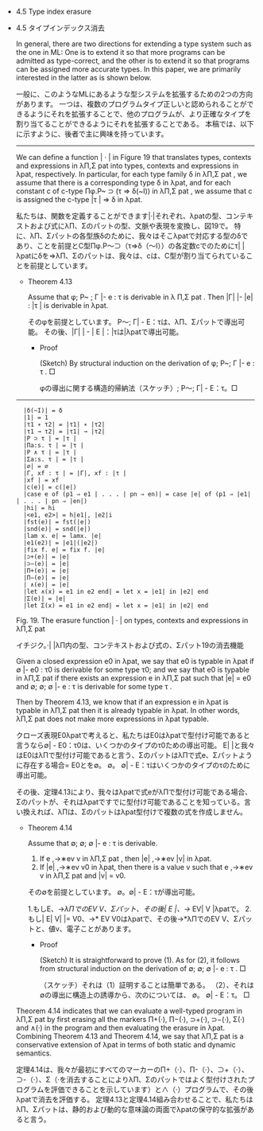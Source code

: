 - 4.5 Type index erasure
- 4.5 タイプインデックス消去

	In general, there are two directions for extending a type system such as the one in ML:
	One is to extend it so that more programs can be admitted as type-correct, and the other is to extend it so that programs can be assigned more accurate types.
	In this paper, we are primarily interested in the latter as is shown below.

	一般に、このようなMLにあるような型システムを拡張するための2つの方向があります。
	一つは、複数のプログラムタイプ正しいと認められることができるようにそれを拡張することで、他のプログラムが、より正確なタイプを割り当てることができるようにそれを拡張することである。
	本稿では、以下に示すように、後者で主に興味を持っています。

	----

	We can define a function | · | in Figure 19 that translates types, contexts and expressions in λΠ,Σ pat into types, contexts and expressions in λpat, respectively.
	In particular, for each type family δ in λΠ,Σ pat , we assume that there is a corresponding type δ in λpat, and for each constant c of c-type Πφ.P~ ⊃ (τ ⇒ δ(~I)) in λΠ,Σ pat , we assume that c is assigned the c-type |τ | ⇒ δ in λpat.

	私たちは、関数を定義することができます|·|それぞれ、λpatの型、コンテキストおよび式にλΠ、Σのパットの型、文脈や表現を変換し、図19で。
	特に、λΠ、Σパットの各型族δのために、我々はそこλpatで対応する型のδであり、ことを前提とC型Πφ.P〜⊃（τ⇒δ（〜I））の各定数cでのためにτ| |λpatにδを⇒λΠ、Σのパットは、我々は、cは、C型が割り当てられていることを前提としています。

	- Theorem 4.13

		Assume that φ; P~ ; Γ |- e : τ is derivable in λ Π,Σ pat .
		Then |Γ| |- |e| : |τ | is derivable in λpat.

		そのφを前提としています。 P〜; Γ| - E：τは、λΠ、Σパットで導出可能。
		その後、|Γ| | - | E |：|τは|λpatで導出可能。

		- Proof

			(Sketch) By structural induction on the derivation of φ; P~; Γ |- e : τ . □

			φの導出に関する構造的帰納法（スケッチ）; P〜; Γ| - E：τ。□

	----

		|δ(~I)| = δ
		|1| = 1
		|τ1 ∗ τ2| = |τ1| ∗ |τ2|
		|τ1 → τ2| = |τ1| → |τ2|
		|P ⊃ τ | = |τ |
		|Πa:s. τ | = |τ |
		|P ∧ τ | = |τ |
		|Σa:s. τ | = |τ |
		|∅| = ∅
		|Γ, xf : τ | = |Γ|, xf : |τ |
		|xf | = xf
		|c(e)| = c(|e|)
		|case e of (p1 ⇒ e1 | . . . | pn ⇒ en)| = case |e| of (p1 ⇒ |e1| | . . . | pn ⇒ |en|)
		|hi| = hi
		|<e1, e2>| = h|e1|, |e2|i
		|fst(e)| = fst(|e|)
		|snd(e)| = snd(|e|)
		|lam x. e| = lamx. |e|
		|e1(e2)| = |e1|(|e2|)
		|fix f. e| = fix f. |e|
		|⊃+(e)| = |e|
		|⊃−(e)| = |e|
		|Π+(e)| = |e|
		|Π−(e)| = |e|
		| ∧(e)| = |e|
		|let ∧(x) = e1 in e2 end| = let x = |e1| in |e2| end
		|Σ(e)| = |e|
		|let Σ(x) = e1 in e2 end| = let x = |e1| in |e2| end

	Fig. 19. The erasure function | · | on types, contexts and expressions in λΠ,Σ pat

	イチジク。·| |λΠ内の型、コンテキストおよび式の、Σパット19の消去機能

	Given a closed expression e0 in λpat, we say that e0 is typable in λpat if ∅ |- e0 : τ0 is derivable for some type τ0; and we say that e0 is typable in λΠ,Σ pat if there exists an expression e in λΠ,Σ pat such that |e| = e0 and ∅; ∅; ∅ |- e : τ is derivable for some type τ .

	Then by Theorem 4.13, we know that if an expression e in λpat is typable in λΠ,Σ pat then it is already typable in λpat. In other words, λΠ,Σ pat does not make more expressions in λpat typable.


	クローズ表現E0λpatで考えると、私たちはE0はλpatで型付け可能であると言うなら∅| - E0：τ0は、いくつかのタイプのτ0ための導出可能。 E| |と我々はE0はλΠで型付け可能であると言う、ΣのパットはλΠで式e、Σパットように存在する場合= E0とを∅。 ∅。 ∅| - E：τはいくつかのタイプのτのために導出可能。

	その後、定理4.13により、我々はλpatで式eがλΠで型付け可能である場合、Σのパットが、それはλpatですでに型付け可能であることを知っている。言い換えれば、λΠは、Σのパットはλpat型付けで複数の式を作成しません。

	- Theorem 4.14

		Assume that ∅; ∅; ∅ |- e : τ is derivable.

		1. If e ,→∗ev v in λΠ,Σ pat , then |e| ,→∗ev |v| in λpat.
		2. If |e| ,→∗ev v0 in λpat, then there is a value v such that e ,→∗ev v in λΠ,Σ pat and |v| = v0.

		その∅を前提としています。 ∅。∅| - E：τが導出可能。

		1.もしE、→*λΠでのEV V、Σパット、その後| E |、→* EV| V |λpatで。
		2.もし| E| V| |= V0、→* EV V0はλpatで、その後→*λΠでのEV V、Σパットと、値v、電子ことがあります。

		- Proof

			(Sketch) It is straightforward to prove (1).
			As for (2), it follows from structural induction on the derivation of ∅; ∅; ∅ |- e : τ . □

			（スケッチ）それは（1）証明することは簡単である。
			（2）、それは∅の導出に構造上の誘導から、次のについては、 ∅。 ∅| - E：τ。 □

	Theorem 4.14 indicates that we can evaluate a well-typed program in λΠ,Σ pat by first erasing all the markers Π+(·), Π−(·), ⊃+(·), ⊃−(·), Σ(·) and ∧(·) in the program and then evaluating the erasure in λpat.
	Combining Theorem 4.13 and Theorem 4.14, we say that λΠ,Σ pat is a conservative extension of λpat in terms of both static and dynamic semantics.

	定理4.14は、我々が最初にすべてのマーカーのΠ+（·）、Π-（·）、⊃+（·）、⊃-（·）、Σ（·を消去することによりλΠ、Σのパットではよく型付けされたプログラムを評価できることを示しています）と∧（·）プログラムで、その後λpatで消去を評価する。
	定理4.13と定理4.14組み合わせることで、私たちはλΠ、Σパットは、静的および動的な意味論の両面でλpatの保守的な拡張があると言う。
